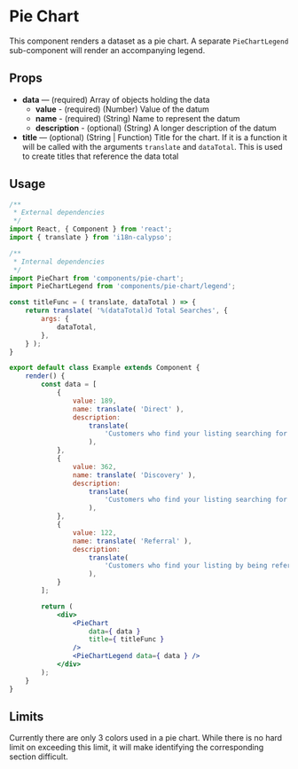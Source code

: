 # Pie Chart

This component renders a dataset as a pie chart. A separate `PieChartLegend` sub-component will render an accompanying legend.

## Props

* **data** — (required) Array of objects holding the data
    * **value** - (required) (Number) Value of the datum
    * **name** - (required) (String) Name to represent the datum
    * **description** - (optional) (String) A longer description of the datum
* **title** — (optional) (String | Function) Title for the chart. If it is a function it will be called with the arguments
`translate` and `dataTotal`. This is used to create titles that reference the data total

## Usage

```jsx
/**
 * External dependencies
 */
import React, { Component } from 'react';
import { translate } from 'i18n-calypso';

/**
 * Internal dependencies
 */
import PieChart from 'components/pie-chart';
import PieChartLegend from 'components/pie-chart/legend';

const titleFunc = ( translate, dataTotal ) => {
	return translate( '%(dataTotal)d Total Searches', {
		args: {
			dataTotal,
		},
	} );
}

export default class Example extends Component {
	render() {
		const data = [
			{
				value: 189,
				name: translate( 'Direct' ),
				description:
					translate(
						'Customers who find your listing searching for your business or address'
					),
			},
			{
				value: 362,
				name: translate( 'Discovery' ),
				description:
					translate(
						'Customers who find your listing searching for a category, product, or service'
					),
			},
			{
				value: 122,
				name: translate( 'Referral' ),
				description:
					translate(
						'Customers who find your listing by being referred from another type of search'
					),
			}
		];

		return (
			<div>
				<PieChart
					data={ data }
					title={ titleFunc }
				/>
				<PieChartLegend data={ data } />
			</div>
		);
	}
}
```

## Limits

Currently there are only 3 colors used in a pie chart. While there is no hard limit on exceeding this limit, it will make identifying the corresponding section difficult.
